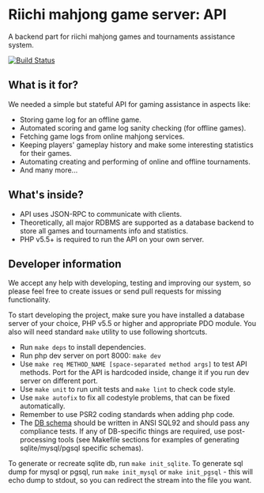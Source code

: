 Riichi mahjong game server: API
===============================

A backend part for riichi mahjong games and tournaments assistance system.

[![Build Status](https://travis-ci.org/Furiten/riichi-api.svg?branch=master)](https://travis-ci.org/Furiten/riichi-api)

What is it for?
---------------

We needed a simple but stateful API for gaming assistance in aspects like:
- Storing game log for an offline game.
- Automated scoring and game log sanity checking (for offline games).
- Fetching game logs from online mahjong services.
- Keeping players' gameplay history and make some interesting statistics for their games.
- Automating creating and performing of online and offline tournaments.
- And many more...

What's inside?
--------------

- API uses JSON-RPC to communicate with clients.
- Theoretically, all major RDBMS are supported as a database backend to store all games and tournaments info and statistics.
- PHP v5.5+ is required to run the API on your own server.

Developer information
---------------------

We accept any help with developing, testing and improving our system, so please feel free to create issues or send pull requests for missing functionality.

To start developing the project, make sure you have installed a database server of your choice, PHP v5.5 or higher and appropriate PDO module.
You also will need standard `make` utility to use following shortcuts.
- Run `make deps` to install dependencies.
- Run php dev server on port 8000: `make dev`
- Use `make req METHOD_NAME [space-separated method args]` to test API methods. Port for the API is hardcoded inside, change it if you run dev server on different port.
- Use `make unit` to run unit tests and `make lint` to check code style.
- Use `make autofix` to fix all codestyle problems, that can be fixed automatically.
- Remember to use PSR2 coding standards when adding php code.
- The [DB schema](src/fixtures/init/ansi.sql) should be written in ANSI SQL92 and should pass any compliance tests. If any of DB-specific things are required, use post-processing tools (see Makefile sections for examples of generating sqlite/mysql/pgsql specific schemas).

To generate or recreate sqlite db, run `make init_sqlite`.
To generate sql dump for mysql or pgsql, run `make init_mysql` or `make init_pgsql` - this will echo dump to stdout, so you can redirect the stream into the file you want.